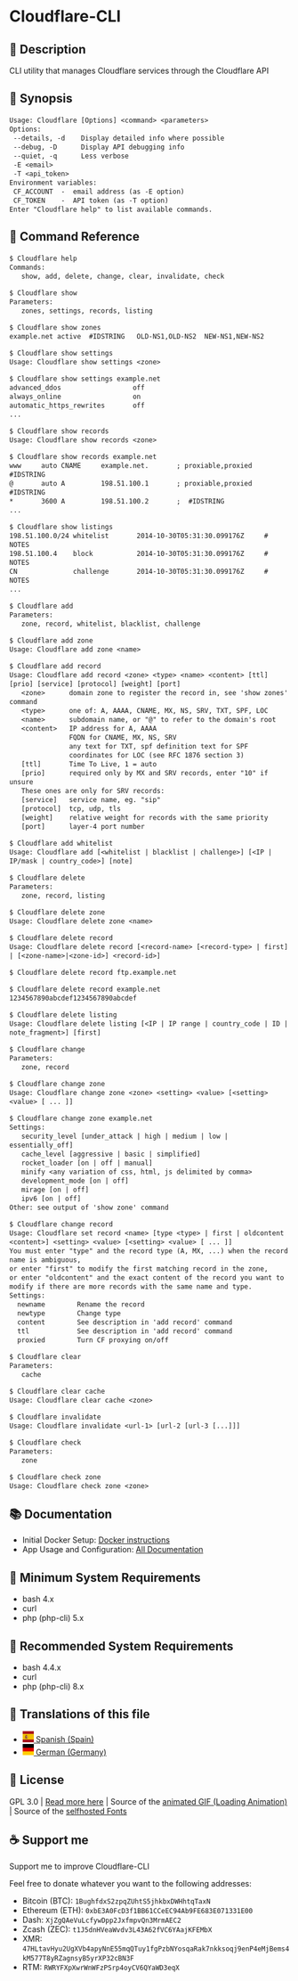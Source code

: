 # Cloudflare-CLI

## 📑 Description

CLI utility that manages Cloudflare services through the Cloudflare API

## 📑 Synopsis

```
Usage: Cloudflare [Options] <command> <parameters>
Options:
 --details, -d    Display detailed info where possible
 --debug, -D      Display API debugging info
 --quiet, -q      Less verbose
 -E <email>
 -T <api_token>
Environment variables:
 CF_ACCOUNT  -  email address (as -E option)
 CF_TOKEN    -  API token (as -T option)
Enter "Cloudflare help" to list available commands.
```


## 📑 Command Reference

```
$ Cloudflare help
Commands:
   show, add, delete, change, clear, invalidate, check
```

```
$ Cloudflare show
Parameters:
   zones, settings, records, listing
```

```
$ Cloudflare show zones
example.net active  #IDSTRING   OLD-NS1,OLD-NS2  NEW-NS1,NEW-NS2
```

```
$ Cloudflare show settings
Usage: Cloudflare show settings <zone>
```

```
$ Cloudflare show settings example.net
advanced_ddos                  off
always_online                  on
automatic_https_rewrites       off
...
```

```
$ Cloudflare show records
Usage: Cloudflare show records <zone>
```

```
$ Cloudflare show records example.net
www     auto CNAME     example.net.       ; proxiable,proxied #IDSTRING
@       auto A         198.51.100.1       ; proxiable,proxied #IDSTRING
*       3600 A         198.51.100.2       ;  #IDSTRING
...
```

```
$ Cloudflare show listings
198.51.100.0/24 whitelist       2014-10-30T05:31:30.099176Z     # NOTES
198.51.100.4    block           2014-10-30T05:31:30.099176Z     # NOTES
CN              challenge       2014-10-30T05:31:30.099176Z     # NOTES
...
```

```
$ Cloudflare add
Parameters:
   zone, record, whitelist, blacklist, challenge
```

```
$ Cloudflare add zone
Usage: Cloudflare add zone <name>
```

```
$ Cloudflare add record
Usage: Cloudflare add record <zone> <type> <name> <content> [ttl] [prio] [service] [protocol] [weight] [port]
   <zone>      domain zone to register the record in, see 'show zones' command
   <type>      one of: A, AAAA, CNAME, MX, NS, SRV, TXT, SPF, LOC
   <name>      subdomain name, or "@" to refer to the domain's root
   <content>   IP address for A, AAAA
               FQDN for CNAME, MX, NS, SRV
               any text for TXT, spf definition text for SPF
               coordinates for LOC (see RFC 1876 section 3)
   [ttl]       Time To Live, 1 = auto
   [prio]      required only by MX and SRV records, enter "10" if unsure
   These ones are only for SRV records:
   [service]   service name, eg. "sip"
   [protocol]  tcp, udp, tls
   [weight]    relative weight for records with the same priority
   [port]      layer-4 port number
```

```
$ Cloudflare add whitelist
Usage: Cloudflare add [<whitelist | blacklist | challenge>] [<IP | IP/mask | country_code>] [note]
```

```
$ Cloudflare delete
Parameters:
   zone, record, listing
```

```
$ Cloudflare delete zone
Usage: Cloudflare delete zone <name>
```

```
$ Cloudflare delete record
Usage: Cloudflare delete record [<record-name> [<record-type> | first] | [<zone-name>|<zone-id>] <record-id>]
```

```
$ Cloudflare delete record ftp.example.net
```

```
$ Cloudflare delete record example.net 1234567890abcdef1234567890abcdef
```

```
$ Cloudflare delete listing
Usage: Cloudflare delete listing [<IP | IP range | country_code | ID | note_fragment>] [first]
```

```
$ Cloudflare change
Parameters:
   zone, record
```

```
$ Cloudflare change zone
Usage: Cloudflare change zone <zone> <setting> <value> [<setting> <value> [ ... ]]
```

```
$ Cloudflare change zone example.net
Settings:
   security_level [under_attack | high | medium | low | essentially_off]
   cache_level [aggressive | basic | simplified]
   rocket_loader [on | off | manual]
   minify <any variation of css, html, js delimited by comma>
   development_mode [on | off]
   mirage [on | off]
   ipv6 [on | off]
Other: see output of 'show zone' command
```

```
$ Cloudflare change record
Usage: Cloudflare set record <name> [type <type> | first | oldcontent <content>] <setting> <value> [<setting> <value> [ ... ]]
You must enter "type" and the record type (A, MX, ...) when the record name is ambiguous,
or enter "first" to modify the first matching record in the zone,
or enter "oldcontent" and the exact content of the record you want to modify if there are more records with the same name and type.
Settings:
  newname        Rename the record
  newtype        Change type
  content        See description in 'add record' command
  ttl            See description in 'add record' command
  proxied        Turn CF proxying on/off
```

```
$ Cloudflare clear
Parameters:
   cache
```

```
$ Cloudflare clear cache
Usage: Cloudflare clear cache <zone>
```

```
$ Cloudflare invalidate
Usage: Cloudflare invalidate <url-1> [url-2 [url-3 [...]]]
```

```
$ Cloudflare check
Parameters:
   zone
```

```
$ Cloudflare check zone
Usage: Cloudflare check zone <zone>
```

## 📚 Documentation

- Initial Docker Setup: [Docker instructions](https://github.com/cvc90/Cloudflare-CLI/blob/main/dockerfiles/README.md)
- App Usage and Configuration: [All Documentation](https://github.com/cvc90/Cloudflare-CLI/blob/main/docs/README.md)

## 📑 Minimum System Requirements

- bash 4.x
- curl
- php (php-cli) 5.x

## 📑 Recommended System Requirements

- bash 4.4.x
- curl
- php (php-cli) 8.x 

## 🏴 Translations of this file

* <a href="https://github.com/jokob-sk/Pi.Alert/blob/main/front/plugins/README_ES.md">
   <img src="https://github.com/lipis/flag-icons/blob/main/flags/4x3/es.svg" alt="README_ES.md" style="height: 20px !important;width: 20px !important;"> Spanish (Spain)
  </a> 

* <a href="https://github.com/jokob-sk/Pi.Alert/blob/main/front/plugins/README_DE.md">
   <img src="https://github.com/lipis/flag-icons/blob/main/flags/4x3/de.svg" alt="README_DE.md" style="height: 20px !important;width: 20px !important;"> German (Germany)
  </a> 

## 📑 License
  GPL 3.0 | [Read more here](LICENSE.md) | Source of the [animated GIF (Loading Animation)](https://commons.wikimedia.org/wiki/File:Loading_Animation.gif) | Source of the [selfhosted Fonts](https://github.com/adobe-fonts/source-sans)

## ☕ Support me

Support me to improve Cloudflare-CLI

Feel free to donate whatever you want to the following addresses:

- Bitcoin (BTC): `1BughfdxS2zpqZUhtS5jhkbxDWHhtqTaxN`
- Ethereum (ETH): `0xbE3A0FcD3f1BB61CCeEC94Ab9FE683E071331E00`
- Dash: `XjZgQAeVuLcfywDpp2JxfmpvQn3MrmAEC2`
- Zcash (ZEC): `t1J5dnHVeaWvdv3L43A62fVC6YAajKFEMbX`
- XMR: `47HLtavHyu2UgXVb4apyNnE55mqQTuy1fgPzbNYosqaRak7nkksoqj9enP4eMjBems4kM577T8yRZagnsyB5yrXP32cBN3F`
- RTM: `RWRYFXpXwrWnWFzPSrp4oyCV6QYaWD3eqX`
